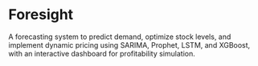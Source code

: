 # Foresight

A forecasting system to predict demand, optimize stock levels, and implement dynamic pricing using SARIMA, Prophet, LSTM, and XGBoost, with an interactive dashboard for profitability simulation.
